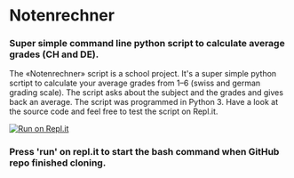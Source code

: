 # Notenrechner

### Super simple command line python script to calculate average grades (CH and DE). 

The «Notenrechner» script is a school project. It's a super simple python scrtipt to calculate your average grades from 1–6 (swiss and german grading scale). The script asks about the subject and the grades and gives back an average. The script was programmed in Python 3. Have a look at the source code and feel free to test the script on Repl.it.

[![Run on Repl.it](https://repl.it/badge/github/sandromatter/notenrechner)](https://repl.it/github/sandromatter/notenrechner)

### Press 'run' on repl.it to start the bash command when GitHub repo finished cloning.
